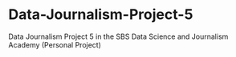 # Data-Journalism-Project-5
Data Journalism Project 5 in the SBS Data Science and Journalism Academy (Personal Project)

